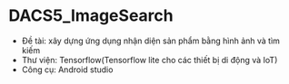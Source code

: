 # DACS5_ImageSearch
- Đề tài: xây dựng ứng dụng nhận diện sản phẩm bằng hình ảnh và tìm kiếm
-	Thư viện: Tensorflow(Tensorflow lite cho các thiết bị di động và IoT)
-	Công cụ: Android studio
